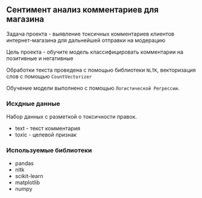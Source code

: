 ## Сентимент анализ комментариев для магазина

Задача проекта - выявление токсичных комментариев клиентов интернет-магазина для дальнейшей отправки на модерацию

Цель проекта - обучите модель классифицировать комментарии на позитивные и негативные

Обработки текста проведена с помощью библиотеки `NLTK`, векторизация слов с помощью `CountVectorizer`

Обучение модели выполнено с помощью `Логистической Регрессии`.

### Исхдные данные

Набор данных с разметкой о токсичности правок.
- text - текст комментария
- toxic - целевой признак

### Используемые библиотеки
- pandas
- nltk
- scikit-learn
- matplotlib
- numpy
